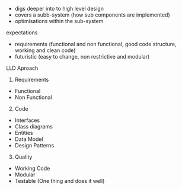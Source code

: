 

- digs deeper into to high level design
- covers a subb-system (how sub components are implemented) 
- optimisations within the sub-system


expectations

- requirements (functional and non functional, good code structure, working and clean code)
- futuristic (easy to change, non restrictive and modular)

LLD Aproach


1. Requirements

- Functional 
- Non Functional

2. Code

- Interfaces
- Class diagrams
- Entities
- Data Model
- Design Patterns

3. Quality

- Working Code
- Modular
- Testable (One thing and does it well)
